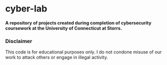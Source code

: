 # cyber-lab
#### A repository of projects created during completion of cybersecurity coursework at the University of Connecticut at Storrs.

### Disclaimer
This code is for educational purposes only. I do not condone misuse of our work to attack others or engage in illegal activity. 

